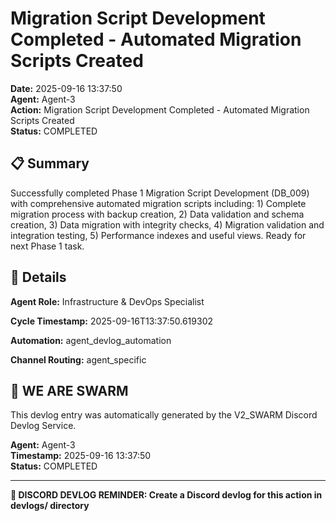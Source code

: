 # Migration Script Development Completed - Automated Migration Scripts Created

**Date:** 2025-09-16 13:37:50  
**Agent:** Agent-3  
**Action:** Migration Script Development Completed - Automated Migration Scripts Created  
**Status:** COMPLETED

## 📋 Summary

Successfully completed Phase 1 Migration Script Development (DB_009) with comprehensive automated migration scripts including: 1) Complete migration process with backup creation, 2) Data validation and schema creation, 3) Data migration with integrity checks, 4) Migration validation and integration testing, 5) Performance indexes and useful views. Ready for next Phase 1 task.

## 🎯 Details

**Agent Role:** Infrastructure & DevOps Specialist

**Cycle Timestamp:** 2025-09-16T13:37:50.619302

**Automation:** agent_devlog_automation

**Channel Routing:** agent_specific

## 🐝 WE ARE SWARM

This devlog entry was automatically generated by the V2_SWARM Discord Devlog Service.

**Agent:** Agent-3  
**Timestamp:** 2025-09-16 13:37:50  
**Status:** COMPLETED

---

**📝 DISCORD DEVLOG REMINDER: Create a Discord devlog for this action in devlogs/ directory**
